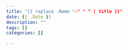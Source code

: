 ```yaml
---
title: "{{ replace .Name "-" " " | title }}"
date: {{ .Date }}
description: ""
tags: []
categories: []

---
```

